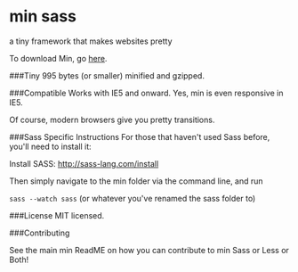 min sass
========

a tiny framework that makes websites pretty

To download Min, go [here](http://minfwk.com/download.html).


###Tiny
995 bytes (or smaller) minified and gzipped.


###Compatible
Works with IE5 and onward. Yes, min is even responsive in IE5.

Of course, modern browsers give you pretty transitions.


###Sass Specific Instructions
For those that haven't used Sass before, you'll need to install it:

Install SASS: http://sass-lang.com/install

Then simply navigate to the min folder via the command line, and run

<code>sass --watch sass</code> (or whatever you've renamed the sass folder to)


###License
MIT licensed.


###Contributing

See the main min ReadME on how you can contribute to min Sass or Less or Both!
